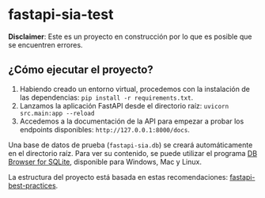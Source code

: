 # fastapi-sia-test

**Disclaimer**: Este es un proyecto en construcción por lo que es posible que se encuentren errores.

## ¿Cómo ejecutar el proyecto?

1. Habiendo creado un entorno virtual, procedemos con la instalación de las dependencias: `pip install -r requirements.txt`.
2. Lanzamos la aplicación FastAPI desde el directorio raíz: `uvicorn src.main:app --reload`
3. Accedemos a la documentación de la API para empezar a probar los endpoints disponibles: `http://127.0.0.1:8000/docs`.

Una base de datos de prueba (`fastapi-sia.db`) se creará automáticamente en el directorio raíz. Para ver su contenido, se puede utilizar el programa [DB Browser for SQLite](https://sqlitebrowser.org/dl/), disponible para Windows, Mac y Linux.

La estructura del proyecto está basada en estas recomendaciones: [fastapi-best-practices](https://github.com/zhanymkanov/fastapi-best-practices).
